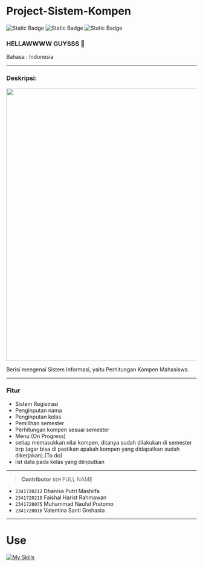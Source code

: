 
# Project-Sistem-Kompen 


![Static Badge](https://img.shields.io/badge/Type-Sistem%20Informasi-13e600) ![Static Badge](https://img.shields.io/badge/-Assignment-red) ![Static Badge](https://img.shields.io/badge/Total%20Team-4%20-4a92f0)

### HELLAWWWW GUYSSS 🤩

Bahasa : Indonesia

---

### Deskripsi:
<p align="left"><img src="https://img.freepik.com/free-photo/standard-quality-control-collage-concept_23-2149595830.jpg?w=1380&t=st=1698330616~exp=1698331216~hmac=776e91146db23391647d5541919625c83df5cde5cf053c27e2563dfdf896ac0f" width="720"></p>
Berisi mengenai Sistem Informasi, yaitu Perhitungan Kompen Mahasiswa.

---

### Fitur
- Sistem Registrasi
- Penginputan nama
- Penginputan kelas
- Pemilihan semester
- Perhitungan kompen sesuai semester
- Menu (On Progress)
- setiap memasukkan nilai kompen, ditanya sudah dilakukan di semester brp (agar bisa di pastikan apakah kompen yang didapatkan sudah dikerjakan).(To do)
- list data pada kelas yang diinputkan 



---


> __Contributor__ 
> `NIM` FULL NAME
- `2341720212` Dhanisa Putri Mashilfa
- `2341720218` Faishal Harist Rahmawan
- `2341720075` Muhammad Naufal Pratomo
- `2341720016` Valentina Santi Grehasta
---



# Use
[![My Skills](https://skillicons.dev/icons?i=java,vscode,git)]()

